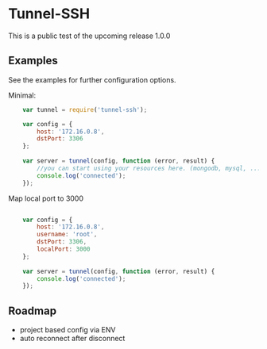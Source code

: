 Tunnel-SSH
==========

This is a public test of the upcoming release 1.0.0


## Examples ##

See the examples for further configuration options.

Minimal:
```js
    var tunnel = require('tunnel-ssh');

    var config = {
        host: '172.16.0.8',
        dstPort: 3306
    };
    
    var server = tunnel(config, function (error, result) {
        //you can start using your resources here. (mongodb, mysql, ....)
        console.log('connected');
    });
```

Map local port to 3000

```js

    var config = {
        host: '172.16.0.8',
        username: 'root',
        dstPort: 3306,
        localPort: 3000
    };
    
    var server = tunnel(config, function (error, result) {
        console.log('connected');
    });
```

## Roadmap ##
 - project based config via ENV
 - auto reconnect after disconnect
